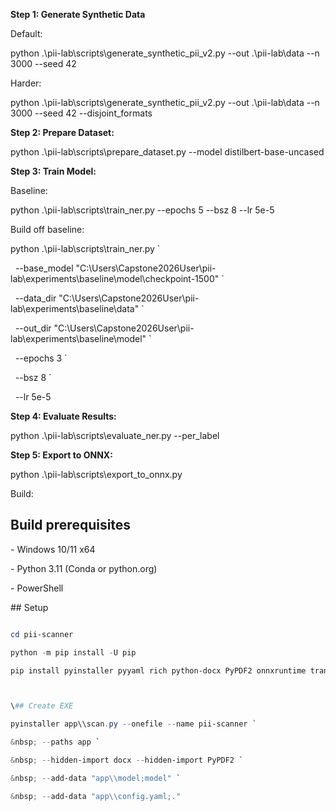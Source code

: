 **Step 1: Generate Synthetic Data**



Default:

python .\\pii-lab\\scripts\\generate\_synthetic\_pii\_v2.py --out .\\pii-lab\\data --n 3000 --seed 42

Harder:

python .\\pii-lab\\scripts\\generate\_synthetic\_pii\_v2.py --out .\\pii-lab\\data --n 3000 --seed 42 --disjoint\_formats



**Step 2: Prepare Dataset:**



python .\\pii-lab\\scripts\\prepare\_dataset.py --model distilbert-base-uncased



**Step 3: Train Model:**



Baseline:

python .\\pii-lab\\scripts\\train\_ner.py --epochs 5 --bsz 8 --lr 5e-5



Build off baseline:



python .\\pii-lab\\scripts\\train\_ner.py `

&nbsp; --base\_model "C:\\Users\\Capstone2026User\\pii-lab\\experiments\\baseline\\model\\checkpoint-1500" `

&nbsp; --data\_dir "C:\\Users\\Capstone2026User\\pii-lab\\experiments\\baseline\\data" `

&nbsp; --out\_dir  "C:\\Users\\Capstone2026User\\pii-lab\\experiments\\baseline\\model" `

&nbsp; --epochs 3 `

&nbsp; --bsz 8 `

&nbsp; --lr 5e-5





**Step 4: Evaluate Results:**



python .\\pii-lab\\scripts\\evaluate\_ner.py --per\_label



**Step 5: Export to ONNX:**



python .\\pii-lab\\scripts\\export\_to\_onnx.py







Build:
## Build prerequisites

\- Windows 10/11 x64

\- Python 3.11 (Conda or python.org)

\- PowerShell



\## Setup

```powershell

cd pii-scanner

python -m pip install -U pip

pip install pyinstaller pyyaml rich python-docx PyPDF2 onnxruntime transformers



\## Create EXE

pyinstaller app\\scan.py --onefile --name pii-scanner `

&nbsp; --paths app `

&nbsp; --hidden-import docx --hidden-import PyPDF2 `

&nbsp; --add-data "app\\model;model" `

&nbsp; --add-data "app\\config.yaml;."



